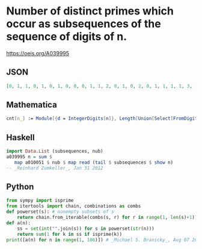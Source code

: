 # Number of distinct primes which occur as subsequences of the sequence of digits of n\.
https://oeis.org/A039995
## JSON
```JSON
[0, 1, 1, 0, 1, 0, 1, 0, 0, 0, 1, 1, 2, 0, 1, 0, 2, 0, 1, 1, 1, 1, 3, 1, 2, 1, 2, 1, 2, 1, 2, 2, 1, 1, 2, 1, 3, 1, 1, 0, 1, 1, 2, 0, 1, 0, 2, 0, 0, 1, 1, 2, 3, 1, 1, 1, 2, 1, 2, 0, 1, 1, 1, 0, 1, 0, 2, 0, 0, 1, 2, 2, 3, 1, 2, 1, 1, 1, 2, 0, 0, 1, 2, 0, 1, 0, 1, 0, 1, 0, 0, 1, 1, 0, 1, 0, 2, 0, 0, 0, 2, 1, 3, 0, 1]
```
## Mathematica
```Mathematica
cnt[n_] := Module[{d = IntegerDigits[n]}, Length[Union[Select[FromDigits /@ Subsets[d], PrimeQ]]]]; Table[cnt[n], {n, 105}] (* _T. D. Noe_, Jan 31 2012 *)
```
## Haskell
```Haskell
import Data.List (subsequences, nub)
a039995 n = sum $
   map a010051 $ nub $ map read (tail $ subsequences $ show n)
-- _Reinhard Zumkeller_, Jan 31 2012
```
## Python
```Python
from sympy import isprime
from itertools import chain, combinations as combs
def powerset(s): # nonempty subsets of s
    return chain.from_iterable(combs(s, r) for r in range(1, len(s)+1))
def a(n):
    ss = set(int("".join(s)) for s in powerset(str(n)))
    return sum(1 for k in ss if isprime(k))
print([a(n) for n in range(1, 106)]) # _Michael S. Branicky_, Aug 07 2022
```

